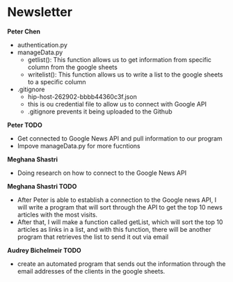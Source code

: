 # Newsletter

**Peter Chen**
- authentication.py
- manageData.py
    - getlist(): This function allows us to get information from specific column from the google sheets
    - writelist(): This function allows us to write a list to the google sheets to a specific column
- .gitignore
    - hip-host-262902-bbbb44360c3f.json
    - this is ou credential file to allow us to connect with Google API
    - .gitignore prevents it being uploaded to the Github

**Peter TODO**
- Get connected to Google News API and pull information to our program
- Impove manageData.py for more fucntions

**Meghana Shastri**
- Doing research on how to connect to the Google News API 

**Meghana Shastri TODO**
- After Peter is able to establish a connection to the Google news API, I will write a program that will sort through the API to get the top 10 news articles with the most visits.
- After that, I will make a function called getList, which will sort the top 10 articles as links in a list, and with this function, there will be another program that retrieves the list to send it out via email

**Audrey Bichelmeir TODO**
- create an automated program that sends out the information through the email addresses of the clients in the google sheets. 
